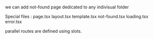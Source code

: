 we can add not-found page dedicated to any indivisual folder

Special files :
page.tsx
layout.tsx
template.tsx
not-found.tsx
loading.tsx
error.tsx


parallel routes are defined using slots.
